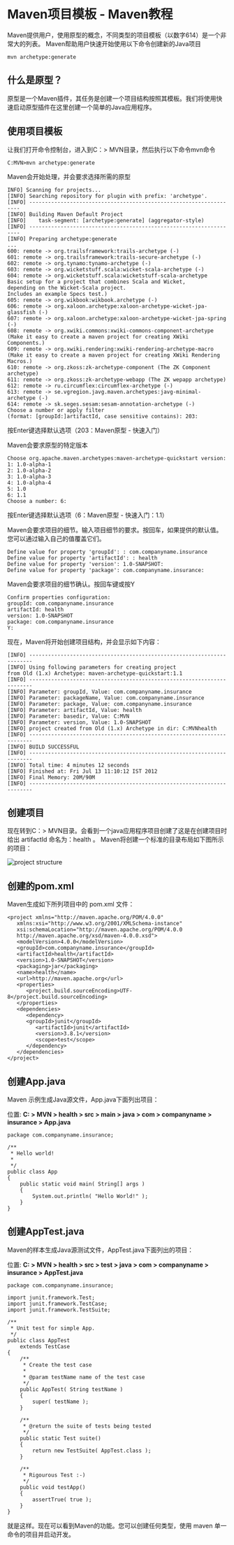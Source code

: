 # Maven项目模板 - Maven教程

Maven提供用户，使用原型的概念，不同类型的项目模板（以数字614）是一个非常大的列表。 Maven帮助用户快速开始使用以下命令创建新的Java项目

```
mvn archetype:generate

```

## 什么是原型？

原型是一个Maven插件，其任务是创建一个项目结构按照其模板。我们将使用快速启动原型插件在这里创建一个简单的Java应用程序。

## 使用项目模板

让我们打开命令控制台，进入到C：&gt; MVN目录，然后执行以下命令mvn命令

```
C:MVN>mvn archetype:generate 

```

Maven会开始处理，并会要求选择所需的原型

```
INFO] Scanning for projects...
[INFO] Searching repository for plugin with prefix: 'archetype'.
[INFO] -------------------------------------------------------------------
[INFO] Building Maven Default Project
[INFO]    task-segment: [archetype:generate] (aggregator-style)
[INFO] -------------------------------------------------------------------
[INFO] Preparing archetype:generate
...
600: remote -> org.trailsframework:trails-archetype (-)
601: remote -> org.trailsframework:trails-secure-archetype (-)
602: remote -> org.tynamo:tynamo-archetype (-)
603: remote -> org.wicketstuff.scala:wicket-scala-archetype (-)
604: remote -> org.wicketstuff.scala:wicketstuff-scala-archetype 
Basic setup for a project that combines Scala and Wicket,
depending on the Wicket-Scala project. 
Includes an example Specs test.)
605: remote -> org.wikbook:wikbook.archetype (-)
606: remote -> org.xaloon.archetype:xaloon-archetype-wicket-jpa-glassfish (-)
607: remote -> org.xaloon.archetype:xaloon-archetype-wicket-jpa-spring (-)
608: remote -> org.xwiki.commons:xwiki-commons-component-archetype 
(Make it easy to create a maven project for creating XWiki Components.)
609: remote -> org.xwiki.rendering:xwiki-rendering-archetype-macro 
(Make it easy to create a maven project for creating XWiki Rendering Macros.)
610: remote -> org.zkoss:zk-archetype-component (The ZK Component archetype)
611: remote -> org.zkoss:zk-archetype-webapp (The ZK wepapp archetype)
612: remote -> ru.circumflex:circumflex-archetype (-)
613: remote -> se.vgregion.javg.maven.archetypes:javg-minimal-archetype (-)
614: remote -> sk.seges.sesam:sesam-annotation-archetype (-)
Choose a number or apply filter 
(format: [groupId:]artifactId, case sensitive contains): 203:

```

按Enter键选择默认选项（203：Maven原型 - 快速入门）

Maven会要求原型的特定版本

```
Choose org.apache.maven.archetypes:maven-archetype-quickstart version:
1: 1.0-alpha-1
2: 1.0-alpha-2
3: 1.0-alpha-3
4: 1.0-alpha-4
5: 1.0
6: 1.1
Choose a number: 6:

```

按Enter键选择默认选项（6：Maven原型 - 快速入门：1.1）

Maven会要求项目的细节。输入项目细节的要求。按回车，如果提供的默认值。您可以通过输入自己的值覆盖它们。

```
Define value for property 'groupId': : com.companyname.insurance
Define value for property 'artifactId': : health
Define value for property 'version': 1.0-SNAPSHOT:
Define value for property 'package': com.companyname.insurance:

```

Maven会要求项目的细节确认。按回车键或按Y

```
Confirm properties configuration:
groupId: com.companyname.insurance
artifactId: health
version: 1.0-SNAPSHOT
package: com.companyname.insurance
Y:

```

现在，Maven将开始创建项目结构，并会显示如下内容：

```
[INFO] -----------------------------------------------------------------------
[INFO] Using following parameters for creating project 
from Old (1.x) Archetype: maven-archetype-quickstart:1.1
[INFO] -----------------------------------------------------------------------
[INFO] Parameter: groupId, Value: com.companyname.insurance
[INFO] Parameter: packageName, Value: com.companyname.insurance
[INFO] Parameter: package, Value: com.companyname.insurance
[INFO] Parameter: artifactId, Value: health
[INFO] Parameter: basedir, Value: C:MVN
[INFO] Parameter: version, Value: 1.0-SNAPSHOT
[INFO] project created from Old (1.x) Archetype in dir: C:MVNhealth
[INFO] -----------------------------------------------------------------------
[INFO] BUILD SUCCESSFUL
[INFO] -----------------------------------------------------------------------
[INFO] Total time: 4 minutes 12 seconds
[INFO] Finished at: Fri Jul 13 11:10:12 IST 2012
[INFO] Final Memory: 20M/90M
[INFO] -----------------------------------------------------------------------

```

## 创建项目

现在转到C：&gt; MVN目录。会看到一个java应用程序项目创建了这是在创建项目时给出 artifactId 命名为：health 。 Maven将创建一个标准的目录布局如下图所示的项目：

![project structure](../img/0GK03P7-0.jpg)

## 创建的pom.xml

Maven生成如下所列项目中的 pom.xml 文件：

```
<project xmlns="http://maven.apache.org/POM/4.0.0" 
   xmlns:xsi="http://www.w3.org/2001/XMLSchema-instance"
   xsi:schemaLocation="http://maven.apache.org/POM/4.0.0 
   http://maven.apache.org/xsd/maven-4.0.0.xsd">
   <modelVersion>4.0.0</modelVersion>
   <groupId>com.companyname.insurance</groupId>
   <artifactId>health</artifactId>
   <version>1.0-SNAPSHOT</version>
   <packaging>jar</packaging>
   <name>health</name>
   <url>http://maven.apache.org</url>
   <properties>
      <project.build.sourceEncoding>UTF-8</project.build.sourceEncoding>
   </properties>
   <dependencies>
      <dependency>
      <groupId>junit</groupId>
         <artifactId>junit</artifactId>
         <version>3.8.1</version>
         <scope>test</scope>
      </dependency>
   </dependencies>
</project>
```

## 创建App.java

Maven 示例生成Java源文件，App.java下面列出项目：

位置: **C: &gt; MVN &gt; health &gt; src &gt; main &gt; java &gt; com &gt; companyname &gt; insurance &gt; App.java**

```
package com.companyname.insurance;

/**
 * Hello world!
 *
 */
public class App 
{
    public static void main( String[] args )
    {
        System.out.println( "Hello World!" );
    }
}
```

## 创建AppTest.java

Maven的样本生成Java源测试文件，AppTest.java下面列出的项目：

位置: **C: &gt; MVN &gt; health &gt; src &gt; test &gt; java &gt; com &gt; companyname &gt; insurance &gt; AppTest.java**

```
package com.companyname.insurance;

import junit.framework.Test;
import junit.framework.TestCase;
import junit.framework.TestSuite;

/**
 * Unit test for simple App.
 */
public class AppTest 
    extends TestCase
{
    /**
     * Create the test case
     *
     * @param testName name of the test case
     */
    public AppTest( String testName )
    {
        super( testName );
    }

    /**
     * @return the suite of tests being tested
     */
    public static Test suite()
    {
        return new TestSuite( AppTest.class );
    }

    /**
     * Rigourous Test :-)
     */
    public void testApp()
    {
        assertTrue( true );
    }
}
```

就是这样。现在可以看到Maven的功能。您可以创建任何类型，使用 maven 单一命令的项目并启动开发。

